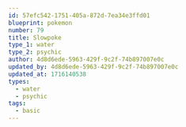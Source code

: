 ```yaml
---
id: 57efc542-1751-405a-872d-7ea34e3ffd01
blueprint: pokemon
number: 79
title: Slowpoke
type_1: water
type_2: psychic
author: 4d8d6ede-5963-429f-9c2f-74b897007e0c
updated_by: 4d8d6ede-5963-429f-9c2f-74b897007e0c
updated_at: 1716140538
types:
  - water
  - psychic
tags:
  - basic
---
```

